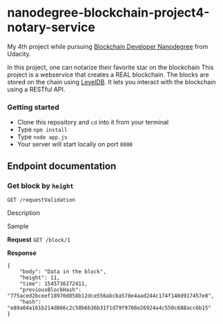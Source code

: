 # nanodegree-blockchain-project4-notary-service

My 4th project while pursuing [Blockchain Developer Nanodegree](https://in.udacity.com/course/blockchain-developer-nanodegree--nd1309) from Udacity.

In this project, one can notarize their favorite star on the blockchain
This project is a webservice that creates a REAL blockchain. The blocks are stored
on the chain using [LevelDB](https://github.com/google/leveldb). It lets
you interact with the blockchain using a RESTful API.

### Getting started
- Clone this repository and `cd` into it from your terminal
- Type `npm install`
- Type `node app.js`
- Your server will start locally on port `8000`

## Endpoint documentation
### Get block by `height`

`GET /requestValidation`

Description

Sample

**Request** `GET /block/1`

**Response**
```
{
    "body": "Data in the block",
    "height": 11,
    "time": 1545736272411,
    "previousBlockHash": "775aced2bceef18970d858b12dce556abcba578e4aad244c174f148d917457e8",
    "hash": "e89a04a161b214d866c2c58b6b36b31f1d79f9708e26924a4c550c688acc6b15"
}
```